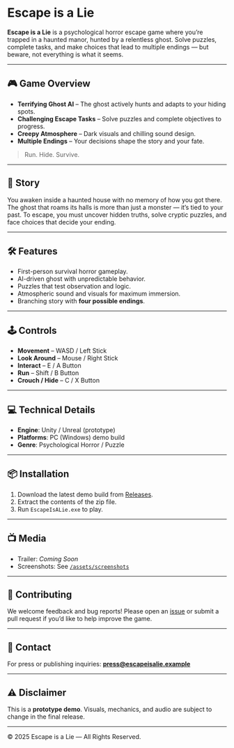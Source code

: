 # Escape is a Lie

**Escape is a Lie** is a psychological horror escape game where you’re trapped in a haunted manor, hunted by a relentless ghost. Solve puzzles, complete tasks, and make choices that lead to multiple endings — but beware, not everything is what it seems.

---

## 🎮 Game Overview

* **Terrifying Ghost AI** – The ghost actively hunts and adapts to your hiding spots.
* **Challenging Escape Tasks** – Solve puzzles and complete objectives to progress.
* **Creepy Atmosphere** – Dark visuals and chilling sound design.
* **Multiple Endings** – Your decisions shape the story and your fate.

> Run. Hide. Survive.

---

## 📖 Story

You awaken inside a haunted house with no memory of how you got there. The ghost that roams its halls is more than just a monster — it’s tied to your past. To escape, you must uncover hidden truths, solve cryptic puzzles, and face choices that decide your ending.

---

## 🛠 Features

* First-person survival horror gameplay.
* AI-driven ghost with unpredictable behavior.
* Puzzles that test observation and logic.
* Atmospheric sound and visuals for maximum immersion.
* Branching story with **four possible endings**.

---

## 🕹 Controls

* **Movement** – WASD / Left Stick
* **Look Around** – Mouse / Right Stick
* **Interact** – E / A Button
* **Run** – Shift / B Button
* **Crouch / Hide** – C / X Button

---

## 💻 Technical Details

* **Engine**: Unity / Unreal (prototype)
* **Platforms**: PC (Windows) demo build
* **Genre**: Psychological Horror / Puzzle

---

## 📦 Installation

1. Download the latest demo build from [Releases](../../releases).
2. Extract the contents of the zip file.
3. Run `EscapeIsALie.exe` to play.

---

## 📺 Media

* Trailer: *Coming Soon*
* Screenshots: See [`/assets/screenshots`](./assets/screenshots)

---

## 🤝 Contributing

We welcome feedback and bug reports! Please open an [issue](../../issues) or submit a pull request if you’d like to help improve the game.

---

## 📧 Contact

For press or publishing inquiries: **[press@escapeisalie.example](mailto:press@escapeisalie.example)**

---

## ⚠ Disclaimer

This is a **prototype demo**. Visuals, mechanics, and audio are subject to change in the final release.

---

© 2025 Escape is a Lie — All Rights Reserved.
